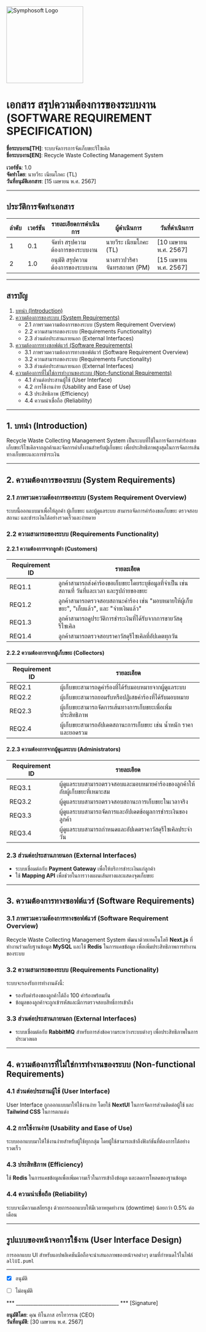 <img src="https://www.symphosoft.com/logo/symphosoftLogo.png" alt="Symphosoft Logo" width="200"/>

# เอกสาร สรุปความต้องการของระบบงาน (SOFTWARE REQUIREMENT SPECIFICATION)

  
**ชื่อระบบงาน[TH]**: ระบบจัดการการจัดเก็บขยะรีไซเคิล  
**ชื่อระบบงาน[EN]**: Recycle Waste Collecting Management System  
  
    
**เวอร์ชัน**: 1.0  
**จัดทำโดย**: นายวีระ เนียมโภคะ (TL)  
**วันที่อนุมัติเอกสาร**: [15 เมษายน พ.ศ. 2567]  
  
---

## ประวัติการจัดทำเอกสาร

| ลำดับ | เวอร์ชัน | รายละเอียดการดำเนินการ                 | ผู้ดำเนินการ | วันที่ดำเนินการ |
|-------|----------|-----------------------------------------|--------------|-----------------|
| 1     | 0.1      | จัดทำ สรุปความต้องการของระบบงาน         | นายวีระ เนียมโภคะ (TL)  | [10 เมษายน พ.ศ. 2567]        |
| 2     | 1.0      | อนุมัติ สรุปความต้องการของระบบงาน       | นางสาวปวริศา จันทรสถาพร (PM)  | [15 เมษายน พ.ศ. 2567]        |

---

## สารบัญ

1. [บทนำ (Introduction)](#1-บทนำ-introduction)  
2. [ความต้องการของระบบ (System Requirements)](#2-ความต้องการของระบบ-system-requirements)  
   - 2.1 ภาพรวมความต้องการของระบบ (System Requirement Overview)  
   - 2.2 ความสามารถของระบบ (Requirements Functionality)  
   - 2.3 ส่วนต่อประสานภายนอก (External Interfaces)  
3. [ความต้องการทางซอฟต์แวร์ (Software Requirements)](#3-ความต้องการทางซอฟต์แวร์-software-requirements)  
   - 3.1 ภาพรวมความต้องการทางซอฟต์แวร์ (Software Requirement Overview)  
   - 3.2 ความสามารถของระบบ (Requirements Functionality)  
   - 3.3 ส่วนต่อประสานภายนอก (External Interfaces)  
4. [ความต้องการที่ไม่ใช่การทำงานของระบบ (Non-functional Requirements)](#4-ความต้องการที่ไม่ใช่การทำงานของระบบ-non-functional-requirements)  
   - 4.1 ส่วนต่อประสานผู้ใช้ (User Interface)  
   - 4.2 การใช้งานง่าย (Usability and Ease of Use)  
   - 4.3 ประสิทธิภาพ (Efficiency)  
   - 4.4 ความน่าเชื่อถือ (Reliability)

---

## 1. บทนำ (Introduction)

Recycle Waste Collecting Management System เป็นระบบที่ใช้ในการจัดการคำร้องขอเก็บขยะรีไซเคิลจากลูกค้าและจัดการคำสั่งงานสำหรับผู้เก็บขยะ เพื่อประสิทธิภาพสูงสุดในการจัดการเส้นทางเก็บขยะและการชำระเงิน

---

## 2. ความต้องการของระบบ (System Requirements)

### 2.1 ภาพรวมความต้องการของระบบ (System Requirement Overview)
ระบบนี้ออกแบบมาเพื่อให้ลูกค้า ผู้เก็บขยะ และผู้ดูแลระบบ สามารถจัดการคำร้องขอเก็บขยะ ตรวจสอบสถานะ และชำระเงินได้อย่างรวดเร็วและง่ายดาย

### 2.2 ความสามารถของระบบ (Requirements Functionality)

#### 2.2.1 ความต้องการจากลูกค้า (Customers)

| Requirement ID | รายละเอียด |
|----------------|------------|
| REQ1.1         | ลูกค้าสามารถส่งคำร้องขอเก็บขยะโดยระบุข้อมูลที่จำเป็น เช่น สถานที่ วันที่และเวลา และรูปถ่ายของขยะ |
| REQ1.2         | ลูกค้าสามารถตรวจสอบสถานะคำร้อง เช่น "มอบหมายให้ผู้เก็บขยะ", "เก็บแล้ว", และ "จ่ายเงินแล้ว" |
| REQ1.3         | ลูกค้าสามารถดูประวัติการชำระเงินที่ได้รับจากการขายวัสดุรีไซเคิล |
| REQ1.4         | ลูกค้าสามารถตรวจสอบราคาวัสดุรีไซเคิลที่อัปเดตทุกวัน |

#### 2.2.2 ความต้องการจากผู้เก็บขยะ (Collectors)

| Requirement ID | รายละเอียด |
|----------------|------------|
| REQ2.1         | ผู้เก็บขยะสามารถดูคำร้องที่ได้รับมอบหมายจากผู้ดูแลระบบ |
| REQ2.2         | ผู้เก็บขยะสามารถยอมรับหรือปฏิเสธคำร้องที่ได้รับมอบหมาย |
| REQ2.3         | ผู้เก็บขยะสามารถจัดการเส้นทางการเก็บขยะเพื่อเพิ่มประสิทธิภาพ |
| REQ2.4         | ผู้เก็บขยะสามารถอัปเดตสถานะการเก็บขยะ เช่น น้ำหนัก ราคา และยอดรวม |

#### 2.2.3 ความต้องการจากผู้ดูแลระบบ (Administrators)

| Requirement ID | รายละเอียด |
|----------------|------------|
| REQ3.1         | ผู้ดูแลระบบสามารถตรวจสอบและมอบหมายคำร้องของลูกค้าให้กับผู้เก็บขยะที่เหมาะสม |
| REQ3.2         | ผู้ดูแลระบบสามารถตรวจสอบสถานะการเก็บขยะในเวลาจริง |
| REQ3.3         | ผู้ดูแลระบบสามารถจัดการและอัปเดตข้อมูลการชำระเงินของลูกค้า |
| REQ3.4         | ผู้ดูแลระบบสามารถกำหนดและอัปเดตราคาวัสดุรีไซเคิลประจำวัน |

### 2.3 ส่วนต่อประสานภายนอก (External Interfaces)
- ระบบเชื่อมต่อกับ **Payment Gateway** เพื่อให้บริการชำระเงินแก่ลูกค้า  
- ใช้ **Mapping API** เพื่อช่วยในการวางแผนเส้นทางและแสดงจุดเก็บขยะ

---

## 3. ความต้องการทางซอฟต์แวร์ (Software Requirements)

### 3.1 ภาพรวมความต้องการทางซอฟต์แวร์ (Software Requirement Overview)
Recycle Waste Collecting Management System พัฒนาด้วยเทคโนโลยี **Next.js** ที่ทำงานร่วมกับฐานข้อมูล **MySQL** และใช้ **Redis** ในการแคชข้อมูล เพื่อเพิ่มประสิทธิภาพการทำงานของระบบ

### 3.2 ความสามารถของระบบ (Requirements Functionality)
ระบบจะรองรับการทำงานดังนี้:
- รองรับคำร้องของลูกค้าได้ถึง 100 คำร้องพร้อมกัน
- ข้อมูลของลูกค้าจะถูกเข้ารหัสและมีการตรวจสอบสิทธิ์การเข้าถึง

### 3.3 ส่วนต่อประสานภายนอก (External Interfaces)
- ระบบเชื่อมต่อกับ **RabbitMQ** สำหรับการส่งข้อความระหว่างระบบต่างๆ เพื่อประสิทธิภาพในการประมวลผล

---

## 4. ความต้องการที่ไม่ใช่การทำงานของระบบ (Non-functional Requirements)

### 4.1 ส่วนต่อประสานผู้ใช้ (User Interface)
User Interface ถูกออกแบบมาให้ใช้งานง่าย โดยใช้ **NextUI** ในการจัดการส่วนติดต่อผู้ใช้ และ **Tailwind CSS** ในการตกแต่ง

### 4.2 การใช้งานง่าย (Usability and Ease of Use)
ระบบออกแบบมาให้ใช้งานง่ายสำหรับผู้ใช้ทุกกลุ่ม โดยผู้ใช้สามารถเข้าถึงฟังก์ชันที่ต้องการได้อย่างรวดเร็ว

### 4.3 ประสิทธิภาพ (Efficiency)
ใช้ **Redis** ในการแคชข้อมูลเพื่อเพิ่มความเร็วในการเข้าถึงข้อมูล และลดการโหลดของฐานข้อมูล

### 4.4 ความน่าเชื่อถือ (Reliability)
ระบบจะมีความเสถียรสูง ด้วยการออกแบบให้มีเวลาหยุดทำงาน (downtime) น้อยกว่า 0.5% ต่อเดือน

---

## รูปแบบของหน้าจอการใช้งาน (User Interface Design)

การออกแบบ UI สำหรับแอปพลิเคชันมือถือจะนำเสนอภาพของหน้าจอต่างๆ ตามที่กำหนดไว้ในไฟล์ `allUI.puml`

---





 - [x] อนุมัติ  
 - [ ] ไม่อนุมัติ  
    

      
*** __________________________________________ ***  [Signature]


**อนุมัติโดย**: คุณ ทิโนภาส อรไทวรรณ (CEO)  
**วันที่อนุมัติ**: [30 เมษายน พ.ศ. 2567]
